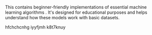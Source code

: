 This contains beginner-friendly implementations of essential machine learning algorithms .
It's designed for educational purposes and helps understand how these models work with basic datasets.


hfchchcnhg
iyyfjmh
k8t7knuy
